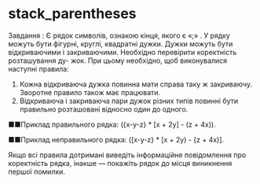 # stack_parentheses
Завдання : Є рядок символів, ознакою кінця, якого є «;» . У рядку можуть бути фігурні, круглі, квадратні дужки. Дужки можуть бути відкриваючими і закриваючими. Необхідно перевірити коректність розташування ду- жок. При цьому необхідно, щоб виконувалися наступні правила: 
1. Кожна відкриваюча дужка повинна мати справа таку ж закриваючу. Зворотне правило також має працювати. 
2. Відкриваюча і закриваюча пари дужок різних типів повинні бути правильно розташовані відносно один до одного.

■■Приклад правильного рядка:
({x-y-z} * [x + 2y] - (z + 4x)).

■■Приклад неправильного рядка:
([x-y-z} * [x + 2y) - {z + 4x)].

Якщо всі правила дотримані виведіть інформаційне повідомлення про коректність рядка, інакше — покажіть рядок до місця виникнення першої помилки.
